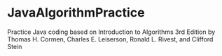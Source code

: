 # JavaAlgorithmPractice
Practice Java coding based on Introduction to Algorithms 3rd Edition by Thomas H. Cormen, Charles E. Leiserson, Ronald L. Rivest, and Clifford Stein
